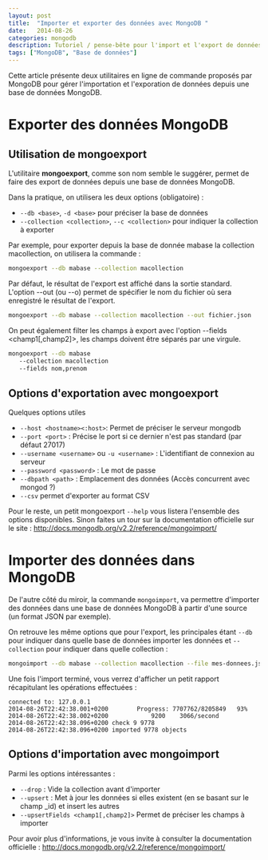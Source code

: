 ```yaml
---
layout: post
title:  "Importer et exporter des données avec MongoDB "
date:   2014-08-26
categories: mongodb
description: Tutoriel / pense-bête pour l'import et l'export de données avec MongoDB.
tags: ["MongoDB", "Base de données"]
---
```


Cette article présente deux utilitaires en ligne de commande proposés par MongoDB pour gérer l'importation et l'exporation de données depuis une base de données MongoDB.

<!--more-->

# Exporter des données MongoDB

## Utilisation de mongoexport

L'utilitaire **mongoexport**, comme son nom semble le suggérer, permet de faire des export de données depuis une base de données MongoDB.

Dans la pratique, on utilisera les deux options (obligatoire) : 

 - `--db <base>`, `-d <base>` pour préciser la base de données
 - `--collection <collection>`, `--c <collection>` pour indiquer la collection à exporter

Par exemple, pour exporter depuis la base de donnée mabase la collection macollection, on utilisera la commande : 

```bash
mongoexport --db mabase --collection macollection
```

Par défaut, le résultat de l'export est affiché dans la sortie standard. L'option --out (ou --o) permet de spécifier le nom du fichier où sera enregistré le résultat de l'export.

```bash
mongoexport --db mabase --collection macollection --out fichier.json
```

On peut également filter les champs à export avec l'option --fields <champ1[,champ2]>, les champs doivent être séparés par une virgule.

```bash
mongoexport --db mabase
   --collection macollection
   --fields nom,prenom
```

## Options d'exportation avec mongoexport

Quelques options utiles

 - `--host <hostname><:host>`: Permet de préciser le serveur mongodb
 - `--port <port>` : Précise le port si ce dernier n'est pas standard (par défaut 27017)
 - `--username <username>` ou `-u <username>` : L'identifiant de connexion au serveur
 - `--password <password>` : Le mot de passe
 - `--dbpath <path>` : Emplacement des données (Accès concurrent avec mongod ?)
 - `--csv` permet d'exporter au format CSV

Pour le reste, un petit mongoexport `--help` vous listera l'ensemble des options disponibles. Sinon faites un tour sur la documentation officielle sur le site : <http://docs.mongodb.org/v2.2/reference/mongoimport/>

# Importer des données dans MongoDB

De l'autre côté du miroir, la commande `mongoimport`, va permettre d'importer des données dans une base de données MongoDB à partir d'une source (un format JSON par exemple).

On retrouve les même options que pour l'export, les principales étant  `--db` pour indiquer dans quelle base de données importer les données et `--collection` pour indiquer dans quelle collection :

```bash
mongoimport --db mabase --collection macollection --file mes-donnees.json
```

Une fois l'import terminé, vous verrez d'afficher un petit rapport récapitulant les opérations effectuées : 

```
connected to: 127.0.0.1
2014-08-26T22:42:38.001+0200        Progress: 7707762/8205849   93%
2014-08-26T22:42:38.002+0200            9200    3066/second
2014-08-26T22:42:38.096+0200 check 9 9778
2014-08-26T22:42:38.096+0200 imported 9778 objects
```

## Options d'importation avec mongoimport

Parmi les options intéressantes : 

 - `--drop` : Vide la collection avant d'importer
 - `--upsert` : Met à jour les données si elles existent (en se basant sur le champ _id) et insert les autres
 - `--upsertFields <champ1[,champ2]>` Permet de préciser les champs à importer

Pour avoir plus d'informations, je vous invite à consulter la documentation officielle : <http://docs.mongodb.org/v2.2/reference/mongoimport/>